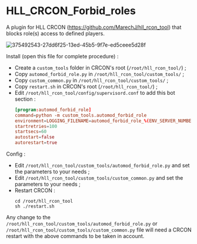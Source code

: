 # HLL_CRCON_Forbid_roles

A plugin for HLL CRCON (https://github.com/MarechJ/hll_rcon_tool)
that blocks role(s) access to defined players.

![375492543-27dd6f25-13ed-45b5-9f7e-ed5ceee5d28f](https://github.com/user-attachments/assets/2cdea1c1-0fcd-403b-8011-0a9bd217e3ad)

Install (open this file for complete procedure) :
- Create a `custom_tools` folder in CRCON's root (`/root/hll_rcon_tool/`) ;
- Copy `automod_forbid_role.py` in `/root/hll_rcon_tool/custom_tools/` ;
- Copy `custom_common.py` in `/root/hll_rcon_tool/custom_tools/` ;
- Copy `restart.sh` in CRCON's root (`/root/hll_rcon_tool/`) ;
- Edit `/root/hll_rcon_tool/config/supervisord.conf` to add this bot section : 
  ```conf
  [program:automod_forbid_role]
  command=python -m custom_tools.automod_forbid_role
  environment=LOGGING_FILENAME=automod_forbid_role_%(ENV_SERVER_NUMBER)s.log
  startretries=100
  startsecs=60
  autostart=false
  autorestart=true
  ```

Config :
- Edit `/root/hll_rcon_tool/custom_tools/automod_forbid_role.py` and set the parameters to your needs ;
- Edit `/root/hll_rcon_tool/custom_tools/custom_common.py` and set the parameters to your needs ;
- Restart CRCON :
  ```shell
  cd /root/hll_rcon_tool
  sh ./restart.sh
  ```
Any change to the `/root/hll_rcon_tool/custom_tools/automod_forbid_role.py` or `/root/hll_rcon_tool/custom_tools/custom_common.py` file will need a CRCON restart with the above commands to be taken in account.
